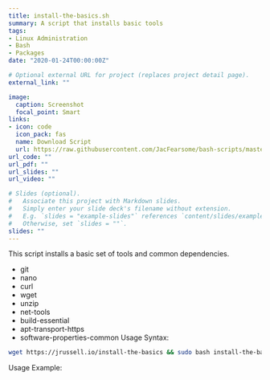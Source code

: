 ```yaml
---
title: install-the-basics.sh
summary: A script that installs basic tools
tags:
- Linux Administration
- Bash
- Packages
date: "2020-01-24T00:00:00Z"

# Optional external URL for project (replaces project detail page).
external_link: ""

image:
  caption: Screenshot
  focal_point: Smart
links:
- icon: code
  icon_pack: fas
  name: Download Script
  url: https://raw.githubusercontent.com/JacFearsome/bash-scripts/master/install-scripts/install-the-basics.sh
url_code: ""
url_pdf: ""
url_slides: ""
url_video: ""

# Slides (optional).
#   Associate this project with Markdown slides.
#   Simply enter your slide deck's filename without extension.
#   E.g. `slides = "example-slides"` references `content/slides/example-slides.md`.
#   Otherwise, set `slides = ""`.
slides: ""
---
```

This script installs a basic set of tools and common dependencies.
 - git
 - nano
 - curl
 - wget
 - unzip
 - net-tools
 - build-essential
 - apt-transport-https
 - software-properties-common
Usage Syntax:
```sh
wget https://jrussell.io/install-the-basics && sudo bash install-the-basics
```
Usage Example:
<script id="asciicast-310411" src="https://asciinema.org/a/310411.js" async></script>